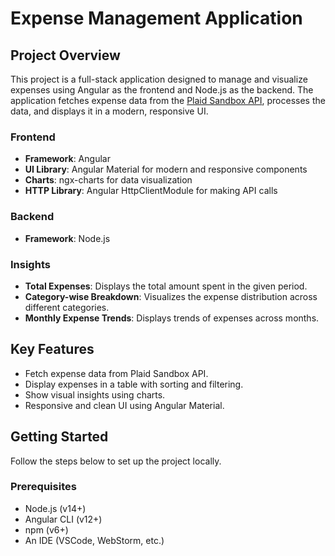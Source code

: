 # Expense Management Application

## Project Overview

This project is a full-stack application designed to manage and visualize expenses using Angular as the frontend and Node.js as the backend. The application fetches expense data from the [Plaid Sandbox API](https://plaid.com/docs/), processes the data, and displays it in a modern, responsive UI.

### Frontend
- **Framework**: Angular
- **UI Library**: Angular Material for modern and responsive components
- **Charts**: ngx-charts for data visualization
- **HTTP Library**: Angular HttpClientModule for making API calls

### Backend
- **Framework**: Node.js

### Insights
- **Total Expenses**: Displays the total amount spent in the given period.
- **Category-wise Breakdown**: Visualizes the expense distribution across different categories.
- **Monthly Expense Trends**: Displays trends of expenses across months.

## Key Features
- Fetch expense data from Plaid Sandbox API.
- Display expenses in a table with sorting and filtering.
- Show visual insights using charts.
- Responsive and clean UI using Angular Material.

## Getting Started

Follow the steps below to set up the project locally.

### Prerequisites
- Node.js (v14+)
- Angular CLI (v12+)
- npm (v6+)
- An IDE (VSCode, WebStorm, etc.)
